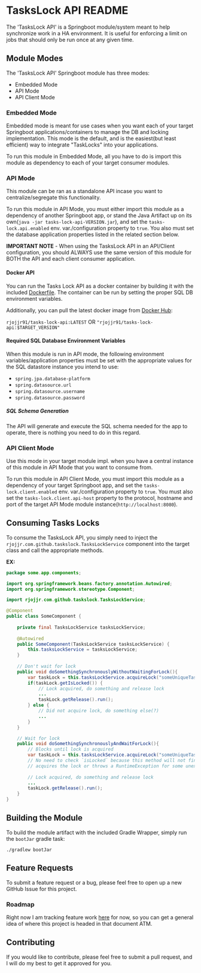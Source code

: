 # TasksLock API README

The 'TasksLock API' is a Springboot module/system meant to help synchronize 
work in a HA environment. It is useful for enforcing a limit on 
jobs that should only be run once at any given time.

## Module Modes

The 'TasksLock API' Springboot module has three modes:

- Embedded Mode
- API Mode
- API Client Mode

### Embedded Mode

Embedded mode is meant for use cases when you want each of your target Springboot
applications/containers to manage the DB and locking implementation.
This mode is the default, and is the easiest(but least efficient) way
to integrate "TaskLocks" into your applications. 

To run this module in Embedded Mode, all you have to do is import
this module as dependency to each of your target consumer modules.

### API Mode

This module can be ran as a standalone API incase you want to centralize/segregate 
this functionality.

To run this module in API Mode, you must either import this module as a dependency
of another Springboot app, or stand the Java Artifact up on its 
own(`java -jar tasks-lock-api-VERSION.jar`), and set the `tasks-lock.api.enabled` env. var./configuration 
property to `true`. You also must set the database application properties listed in
the related section below.

**IMPORTANT NOTE** - When using the TasksLock API in an API/Client configuration, 
you should ALWAYS use the same version of this module for BOTH the API and each
client consumer application.

#### Docker API

You can run the Tasks Lock API as a docker container by building it with the included [Dockerfile](Dockerfile). 
The container can be run by setting the proper SQL DB environment variables.

Additionally, you can pull the latest docker image from [Docker Hub](https://hub.docker.com):

`rjojjr91/tasks-lock-api:LATEST` OR `"rjojjr91/tasks-lock-api:$TARGET_VERSION"`

#### Required SQL Database Environment Variables

When this module is run in API mode, the following environment variables/application properties
must be set with the appropriate values for the SQL datastore instance you intend to use:

- `spring.jpa.database-platform`
- `spring.datasource.url`
- `spring.datasource.username`
- `spring.datasource.password`

##### SQL Schema Generation

The API will generate and execute the SQL schema needed for the app to operate,
there is nothing you need to do in this regard.

### API Client Mode

Use this mode in your target module impl. when you have a central
instance of this module in API Mode that you want to consume from.

To run this module in API Client Mode, you must import this module as a dependency
of your target Springboot app, and set the `tasks-lock.client.enabled` env. var./configuration
property to `true`. You must also set the `tasks-lock.client.api-host` property
to the protocol, hostname and port of the target API Mode module instance(`http://localhost:8080`).

## Consuming Tasks Locks

To consume the TasksLock API, you simply need to inject the `rjojjr.com.github.taskslock.TasksLockService`
component into the target class and call the appropriate methods.

**EX:**

```java
package some.app.components;

import org.springframework.beans.factory.annotation.Autowired;
import org.springframework.stereotype.Component;

import rjojjr.com.github.taskslock.TasksLockService;

@Component
public class SomeComponent {
    
    private final TasksLockService tasksLockService;
    
    @Autowired
    public SomeComponent(TasksLockService tasksLockService) {
        this.tasksLockService = tasksLockService;
    }
    
    // Don't wait for lock
    public void doSomethingSynchronouslyWithoutWaitingForLock(){
        var taskLock = this.tasksLockService.acquireLock("someUniqueTaskName", "someContextId", false);
        if(taskLock.getIsLocked()) {
            // Lock acquired, do something and release lock
            ...
            taskLock.getRelease().run();
        } else {
            // Did not acquire lock, do something else(?)
            ...
        }
    }

    // Wait for lock
    public void doSomethingSynchronouslyAndWaitForLock(){
        // Blocks until lock is acquired
        var taskLock = this.tasksLockService.acquireLock("someUniqueTaskName", "someContextId", true);
        // No need to check `isLocked` because this method will not finish unless it either
        // acquires the lock or throws a RuntimeException for some unexpected reason
        
        // Lock acquired, do something and release lock
        ...
        taskLock.getRelease().run();
    }
}
```

## Building the Module

To build the module artifact with the included Gradle Wrapper,
simply run the `bootJar` gradle task:

```shell
./gradlew bootJar
```

## Feature Requests 

To submit a feature request or a bug, please feel free to open up a
new GitHub Issue for this project. 

### Roadmap

Right now I am tracking feature work [here](TODO.md) for now, so you can get a general
idea of where this project is headed in that document ATM.

## Contributing

If you would like to contribute, please feel free to submit a pull request,
and I will do my best to get it approved for you.